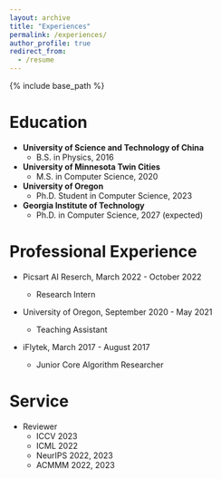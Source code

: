 ```yaml
---
layout: archive
title: "Experiences"
permalink: /experiences/
author_profile: true
redirect_from:
  - /resume
---
```


{% include base_path %}

Education
======
* **University of Science and Technology of China**
  * B.S. in Physics, 2016
* **University of Minnesota Twin Cities**
  * M.S. in Computer Science, 2020
* **University of Oregon**
  * Ph.D. Student in Computer Science, 2023
* **Georgia Institute of Technology**
  * Ph.D. in Computer Science, 2027 (expected)


Professional Experience
======
* Picsart AI Reserch, March 2022 - October 2022
  * Research Intern

* University of Oregon, September 2020 - May 2021
  * Teaching Assistant

* iFlytek, March 2017 - August 2017
  * Junior Core Algorithm Researcher

Service
======
* Reviewer
  * ICCV 2023
  * ICML 2022
  * NeurIPS 2022, 2023
  * ACMMM 2022, 2023
